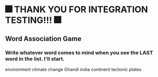 # 🎆 THANK YOU FOR INTEGRATION TESTING!!! 🎆

## Word Association Game

### Write whatever word comes to mind when you see the LAST word in the list. I'll start.

environment
climate
change
Ghandi
india
continent
tectonic
plates
